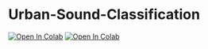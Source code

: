 # Urban-Sound-Classification

[![Open In Colab](https://colab.research.google.com/assets/colab-badge.svg)](https://colab.research.google.com/github/flaviofuria/Urban-Sound-Classification/blob/main/RF_SVM_on_statistical_features.ipynb)
[![Open In Colab](https://colab.research.google.com/assets/colab-badge.svg)](https://colab.research.google.com/github/flaviofuria/Urban-Sound-Classification/blob/main/CNN%20on%20mel-spectrogram%20images.ipynb)
